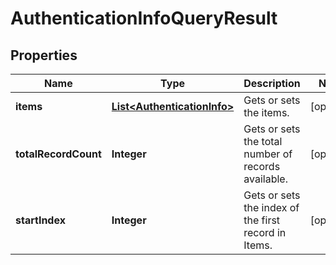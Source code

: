 

# AuthenticationInfoQueryResult


## Properties

| Name | Type | Description | Notes |
|------------ | ------------- | ------------- | -------------|
|**items** | [**List&lt;AuthenticationInfo&gt;**](AuthenticationInfo.md) | Gets or sets the items. |  [optional] |
|**totalRecordCount** | **Integer** | Gets or sets the total number of records available. |  [optional] |
|**startIndex** | **Integer** | Gets or sets the index of the first record in Items. |  [optional] |



